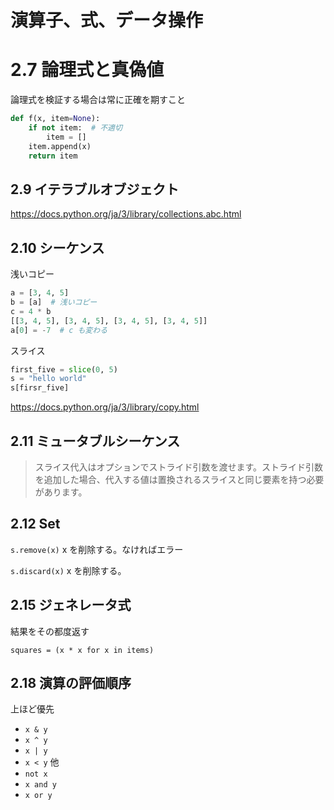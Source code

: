 # 演算子、式、データ操作

# 2.7 論理式と真偽値

論理式を検証する場合は常に正確を期すこと

```python
def f(x, item=None):
    if not item:  # 不適切
        item = []
    item.append(x)
    return item
```

## 2.9 イテラブルオブジェクト

https://docs.python.org/ja/3/library/collections.abc.html

## 2.10 シーケンス

浅いコピー

```python
a = [3, 4, 5]
b = [a]  # 浅いコピー
c = 4 * b
[[3, 4, 5], [3, 4, 5], [3, 4, 5], [3, 4, 5]]
a[0] = -7  # c も変わる
```

スライス
```python
first_five = slice(0, 5)
s = "hello world"
s[firsr_five]
```

https://docs.python.org/ja/3/library/copy.html

## 2.11 ミュータブルシーケンス

> スライス代入はオプションでストライド引数を渡せます。ストライド引数を追加した場合、代入する値は置換されるスライスと同じ要素を持つ必要があります。

## 2.12 Set

`s.remove(x)` x を削除する。なければエラー

`s.discard(x)` x を削除する。

## 2.15 ジェネレータ式

結果をその都度返す

`squares = (x * x for x in items)`

## 2.18 演算の評価順序

上ほど優先

- `x & y`
- `x ^ y`
- `x | y`
- `x < y` 他
- `not x`
- `x and y`
- `x or y`
